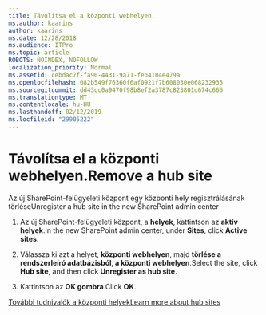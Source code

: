 ```yaml
---
title: Távolítsa el a központi webhelyen.
ms.author: kaarins
author: kaarins
ms.date: 12/28/2018
ms.audience: ITPro
ms.topic: article
ROBOTS: NOINDEX, NOFOLLOW
localization_priority: Normal
ms.assetid: cebdac7f-fa90-4431-9a71-feb4104e479a
ms.openlocfilehash: 082b549f76360f6af0921f7b608030e068232935
ms.sourcegitcommit: dd43cc0a9470f98b8ef2a3787c823801d674c666
ms.translationtype: MT
ms.contentlocale: hu-HU
ms.lasthandoff: 02/12/2019
ms.locfileid: "29905222"
---
```

# <a name="remove-a-hub-site"></a><span data-ttu-id="25640-102">Távolítsa el a központi webhelyen.</span><span class="sxs-lookup"><span data-stu-id="25640-102">Remove a hub site</span></span>

<span data-ttu-id="25640-103">Az új SharePoint-felügyeleti központ egy központi hely regisztrálásának törlése</span><span class="sxs-lookup"><span data-stu-id="25640-103">Unregister a hub site in the new SharePoint admin center</span></span>
  
1. <span data-ttu-id="25640-104">Az új SharePoint-felügyeleti központ, a **helyek**, kattintson az **aktív helyek**.</span><span class="sxs-lookup"><span data-stu-id="25640-104">In the new SharePoint admin center, under **Sites**, click **Active sites**.</span></span> 
    
2. <span data-ttu-id="25640-105">Válassza ki azt a helyet, **központi webhelyen**, majd **törlése a rendszerleíró adatbázisból, a központi webhelyen**.</span><span class="sxs-lookup"><span data-stu-id="25640-105">Select the site, click **Hub site**, and then click **Unregister as hub site**.</span></span> 
    
3. <span data-ttu-id="25640-106">Kattintson az **OK gombra**.</span><span class="sxs-lookup"><span data-stu-id="25640-106">Click **OK**.</span></span> 
    
[<span data-ttu-id="25640-107">További tudnivalók a központi helyek</span><span class="sxs-lookup"><span data-stu-id="25640-107">Learn more about hub sites</span></span>](https://support.office.com/article/what-is-a-sharepoint-hub-site-fe26ae84-14b7-45b6-a6d1-948b3966427f?ui=en-US&amp;rs=en-US&amp;ad=US)
  

